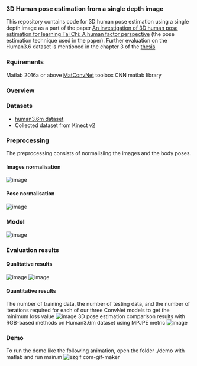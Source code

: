 ### 3D Human pose estimation from a single depth image

This repository contains code for 3D human pose estimation using a single depth image as a part of the paper 
[An investigation of 3D human pose estimation for learning Tai Chi: A human factor perspective](https://www.tandfonline.com/doi/abs/10.1080/10447318.2018.1543081) (the pose estimation technique used in the paper). Further evaluation on the Human3.6 dataset is mentioned in the chapter 3 of the [thesis](https://cdmd.cnki.com.cn/Article/CDMD-10248-1020727900.htm)
### Rquirements
Matlab 2016a or above
[MatConvNet](https://www.vlfeat.org/matconvnet/) toolbox CNN matlab library
### Overview
### Datasets
- [human3.6m dataset](http://vision.imar.ro/human3.6m/description.php)
- Collected dataset from Kinect v2
### Preprocessing
The preprocessing consists of normalisiing the images and the body poses.

#### Images normalisation
![image](https://user-images.githubusercontent.com/50513215/122835919-2979e780-d2e9-11eb-9c7c-f8cf91218c98.png)

#### Pose normalisation
![image](https://user-images.githubusercontent.com/50513215/122835975-41ea0200-d2e9-11eb-9356-e86ee3283056.png)


### Model
![image](https://user-images.githubusercontent.com/50513215/122834392-6abcc800-d2e6-11eb-9479-5847163c431a.png)

### Evaluation results
#### Qualitative results
![image](https://user-images.githubusercontent.com/50513215/122835640-ae183600-d2e8-11eb-8722-edcfd491a1e7.png)
![image](https://user-images.githubusercontent.com/50513215/122835791-ef104a80-d2e8-11eb-838b-25589aced41b.png)

#### Quantitative results
The number of training data, the number of testing data, and the number of iterations required for each of our three ConvNet models to get the minimum loss value
![image](https://user-images.githubusercontent.com/50513215/122835150-c3409500-d2e7-11eb-8a2f-80b51d66eaec.png)
3D pose estimation comparison results with RGB-based methods on Human3.6m dataset using MPJPE metric
![image](https://user-images.githubusercontent.com/50513215/122835392-26cac280-d2e8-11eb-8293-5b3841dfb9f2.png)


### Demo
To run the demo like the following animation, open the folder ./demo with matlab and run main.m 
![ezgif com-gif-maker](https://user-images.githubusercontent.com/50513215/122835059-a1471280-d2e7-11eb-964c-6be706b7cd22.gif)

